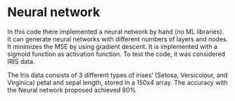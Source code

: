 # Neural network
In this code there implemented a neural network by hand (no ML libraries). It can generate neural networks with different numbers of layers and nodes. It minimizes the MSE by using gradient descent. It is implemented with a sigmoid function as activation function. To test the code, it was considered IRIS data.

The Iris data consists of 3 different types of irises’ (Setosa, Versicolour, and Virginica) petal and sepal length, stored in a 150x4 array. The accuracy with the Neural network proposed achieved 80%
